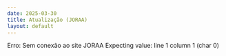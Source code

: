 ```yaml
---
date: 2025-03-30
title: Atualização (JORAA)
layout: default
---
```

Erro: Sem conexão ao site JORAA Expecting value: line 1 column 1 (char 0)
